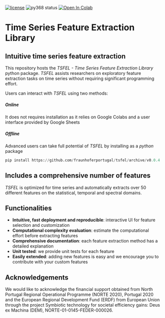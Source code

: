 [![license](https://img.shields.io/github/license/mashape/apistatus.svg)](https://github.com/fraunhoferportugal/tsfel/blob/master/LICENSE.txt)
![py368 status](https://img.shields.io/badge/python3.6.8-supported-green.svg)
[![Open In Colab](https://colab.research.google.com/assets/colab-badge.svg)](https://colab.research.google.com/github/fraunhoferportugal/tsfel/blob/development/notebooks/TSFEL_HAR_Example.ipynb)

# Time Series Feature Extraction Library
## Intuitive time series feature extraction
This repository hosts the *TSFEL - Time Series Feature Extraction Library* python package. *TSFEL* assists researchers on exploratory feature extraction tasks on time series without requiring significant programming effort.

Users can interact with *TSFEL* using two methods:
##### Online
It does not requires installation as it relies on Google Colabs and a user interface provided by Google Sheets

##### Offline
Advanced users can take full potential of *TSFEL* by installing as a *python* package
```python
pip install https://github.com/fraunhoferportugal/tsfel/archive/v0.0.4.zip
```

## Includes a comprehensive number of features
*TSFEL* is optimized for time series and automatically extracts over 50 different features on the statistical, temporal and spectral domains.

## Functionalities
* **Intuitive, fast deployment and reproducible**: interactive UI for feature selection and customization
* **Computational complexity evaluation**: estimate the computational effort before extracting features
* **Comprehensive documentation**: each feature extraction method has a detailed explanation
* **Unit tested**: we provide unit tests for each feature
* **Easily extended**: adding new features is easy and we encourage you to contribute with your custom features

## Acknowledgements
We would like to acknowledge the financial support obtained from North Portugal Regional Operational Programme (NORTE 2020), Portugal 2020 and the European Regional Development Fund (ERDF) from European Union through the project Symbiotic technology for societal efficiency gains: Deus ex Machina (DEM), NORTE-01-0145-FEDER-000026.
